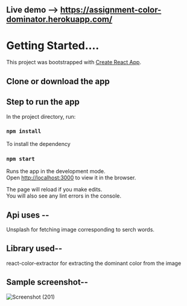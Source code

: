 ## Live demo --> https://assignment-color-dominator.herokuapp.com/

# Getting Started....

This project was bootstrapped with [Create React App](https://github.com/facebook/create-react-app).

## Clone or download the app
## Step to run the app

In the project directory, run:

### `npm install`
To install the dependency

### `npm start`
Runs the app in the development mode.\
Open [http://localhost:3000](http://localhost:3000) to view it in the browser.

The page will reload if you make edits.\
You will also see any lint errors in the console.

## Api uses --
Unsplash for fetching image corresponding to serch words.

## Library used--
react-color-extractor for extracting the dominant color from the image

## Sample screenshot--
![Screenshot (201)](https://user-images.githubusercontent.com/29257206/140885142-d2dbcc24-658a-41fa-9d68-3a27b6312be5.png)



